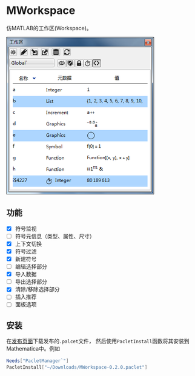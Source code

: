# MWorkspace

仿MATLAB的工作区(Workspace)。

![demo](/demo.png)

## 功能

- [x] 符号监视
- [ ] 符号元信息（类型、属性、尺寸）
- [x] 上下文切换
- [x] 符号过滤
- [x] 新建符号
- [ ] 编辑选择部分
- [x] 导入数据
- [ ] 导出选择部分
- [x] 清除/移除选择部分
- [ ] 插入推荐
- [ ] 面板选项

## 安装

在[发布页面](https://github.com/miRoox/MWorkspace/releases)下载发布的`.palcet`文件，
然后使用`PacletInstall`函数将其安装到Mathematica中。例如

```mathematica
Needs["PacletManager`"]
PacletInstall["~/Downloads/MWorkspace-0.2.0.paclet"]
```
